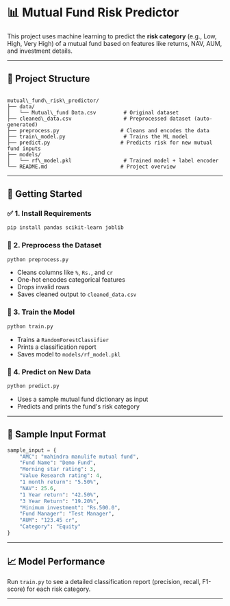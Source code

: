 # 📊 Mutual Fund Risk Predictor

This project uses machine learning to predict the **risk category** (e.g., Low, High, Very High) of a mutual fund based on features like returns, NAV, AUM, and investment details.

---

## 📁 Project Structure

```

mutual\_fund\_risk\_predictor/
├── data/
│   └── Mutual\_fund Data.csv         # Original dataset
├── cleaned\_data.csv                 # Preprocessed dataset (auto-generated)
├── preprocess.py                    # Cleans and encodes the data
├── train\_model.py                   # Trains the ML model
├── predict.py                       # Predicts risk for new mutual fund inputs
├── models/
│   └── rf\_model.pkl                 # Trained model + label encoder
└── README.md                        # Project overview

````

---

## 🚀 Getting Started

### ✅ 1. Install Requirements

```bash
pip install pandas scikit-learn joblib
````

### 🧹 2. Preprocess the Dataset

```bash
python preprocess.py
```

* Cleans columns like `%`, `Rs.`, and `cr`
* One-hot encodes categorical features
* Drops invalid rows
* Saves cleaned output to `cleaned_data.csv`

### 🤖 3. Train the Model

```bash
python train.py
```

* Trains a `RandomForestClassifier`
* Prints a classification report
* Saves model to `models/rf_model.pkl`

### 🔮 4. Predict on New Data

```bash
python predict.py
```

* Uses a sample mutual fund dictionary as input
* Predicts and prints the fund's risk category

---

## 🧠 Sample Input Format

```python
sample_input = {
    "AMC": "mahindra manulife mutual fund",
    "Fund Name": "Demo Fund",
    "Morning star rating": 3,
    "Value Research rating": 4,
    "1 month return": "5.50%",
    "NAV": 25.6,
    "1 Year return": "42.50%",
    "3 Year Return": "19.20%",
    "Minimum investment": "Rs.500.0",
    "Fund Manager": "Test Manager",
    "AUM": "123.45 cr",
    "Category": "Equity"
}
```

---

## 📈 Model Performance

Run `train.py` to see a detailed classification report (precision, recall, F1-score) for each risk category.

---
